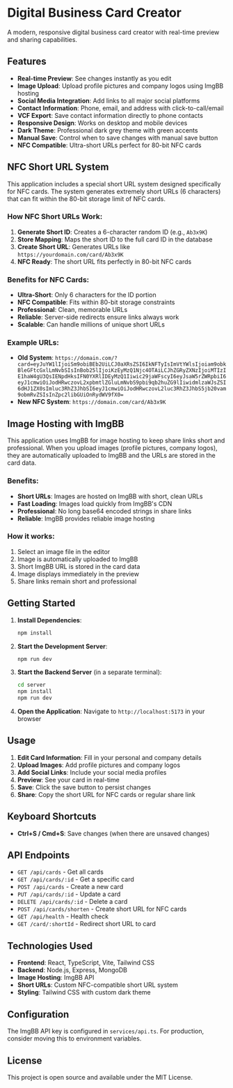 # Digital Business Card Creator

A modern, responsive digital business card creator with real-time preview and sharing capabilities.

## Features

- **Real-time Preview**: See changes instantly as you edit
- **Image Upload**: Upload profile pictures and company logos using ImgBB hosting
- **Social Media Integration**: Add links to all major social platforms
- **Contact Information**: Phone, email, and address with click-to-call/email
- **VCF Export**: Save contact information directly to phone contacts
- **Responsive Design**: Works on desktop and mobile devices
- **Dark Theme**: Professional dark grey theme with green accents
- **Manual Save**: Control when to save changes with manual save button
- **NFC Compatible**: Ultra-short URLs perfect for 80-bit NFC cards

## NFC Short URL System

This application includes a special short URL system designed specifically for NFC cards. The system generates extremely short URLs (6 characters) that can fit within the 80-bit storage limit of NFC cards.

### How NFC Short URLs Work:

1. **Generate Short ID**: Creates a 6-character random ID (e.g., `Ab3x9K`)
2. **Store Mapping**: Maps the short ID to the full card ID in the database
3. **Create Short URL**: Generates URLs like `https://yourdomain.com/card/Ab3x9K`
4. **NFC Ready**: The short URL fits perfectly in 80-bit NFC cards

### Benefits for NFC Cards:

- **Ultra-Short**: Only 6 characters for the ID portion
- **NFC Compatible**: Fits within 80-bit storage constraints
- **Professional**: Clean, memorable URLs
- **Reliable**: Server-side redirects ensure links always work
- **Scalable**: Can handle millions of unique short URLs

### Example URLs:

- **Old System**: `https://domain.com/?card=eyJuYW1lIjoiSm9obiBEb2UiLCJ0aXRsZSI6IkNFTyIsImVtYWlsIjoiam9obkBleGFtcGxlLmNvbSIsInBob25lIjoiKzEyMzQ1Njc4OTAiLCJhZGRyZXNzIjoiMTIzIE1haW4gU3QsIENpdHksIFN0YXRlIDEyMzQ1Iiwic29jaWFscyI6eyJsaW5rZWRpbiI6eyJ1cmwiOiJodHRwczovL2xpbmtlZGluLmNvbS9pbi9qb2huZG9lIiwidmlzaWJsZSI6dHJ1ZX0sImluc3RhZ3JhbSI6eyJ1cmwiOiJodHRwczovL2luc3RhZ3JhbS5jb20vam9obmRvZSIsInZpc2libGUiOnRydWV9fX0=`
- **New NFC System**: `https://domain.com/card/Ab3x9K`

## Image Hosting with ImgBB

This application uses ImgBB for image hosting to keep share links short and professional. When you upload images (profile pictures, company logos), they are automatically uploaded to ImgBB and the URLs are stored in the card data.

### Benefits:
- **Short URLs**: Images are hosted on ImgBB with short, clean URLs
- **Fast Loading**: Images load quickly from ImgBB's CDN
- **Professional**: No long base64 encoded strings in share links
- **Reliable**: ImgBB provides reliable image hosting

### How it works:
1. Select an image file in the editor
2. Image is automatically uploaded to ImgBB
3. Short ImgBB URL is stored in the card data
4. Image displays immediately in the preview
5. Share links remain short and professional

## Getting Started

1. **Install Dependencies**:
   ```bash
   npm install
   ```

2. **Start the Development Server**:
   ```bash
   npm run dev
   ```

3. **Start the Backend Server** (in a separate terminal):
   ```bash
   cd server
   npm install
   npm run dev
   ```

4. **Open the Application**:
   Navigate to `http://localhost:5173` in your browser

## Usage

1. **Edit Card Information**: Fill in your personal and company details
2. **Upload Images**: Add profile pictures and company logos
3. **Add Social Links**: Include your social media profiles
4. **Preview**: See your card in real-time
5. **Save**: Click the save button to persist changes
6. **Share**: Copy the short URL for NFC cards or regular share link

## Keyboard Shortcuts

- **Ctrl+S / Cmd+S**: Save changes (when there are unsaved changes)

## API Endpoints

- `GET /api/cards` - Get all cards
- `GET /api/cards/:id` - Get a specific card
- `POST /api/cards` - Create a new card
- `PUT /api/cards/:id` - Update a card
- `DELETE /api/cards/:id` - Delete a card
- `POST /api/cards/shorten` - Create short URL for NFC cards
- `GET /api/health` - Health check
- `GET /card/:shortId` - Redirect short URL to card

## Technologies Used

- **Frontend**: React, TypeScript, Vite, Tailwind CSS
- **Backend**: Node.js, Express, MongoDB
- **Image Hosting**: ImgBB API
- **Short URLs**: Custom NFC-compatible short URL system
- **Styling**: Tailwind CSS with custom dark theme

## Configuration

The ImgBB API key is configured in `services/api.ts`. For production, consider moving this to environment variables.

## License

This project is open source and available under the MIT License.
